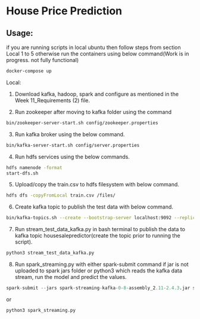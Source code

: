 # House Price Prediction


## Usage:

if you are running scripts in local ubuntu then follow steps from section Local 1 to 5 otherwise run the containers using below command(Work is in progress. not fully functional)
```bash
docker-compose up
```
Local:
 
1. Download kafka, hadoop, spark and configure as mentioned in the Week 11_Requirements (2) file. 

2. Run zookeeper after moving to kafka folder using the command 

```bash
bin/zookeeper-server-start.sh config/zookeeper.properties
```
3. Run kafka broker using the below command.

```bash
bin/kafka-server-start.sh config/server.properties
```
4. Run hdfs services using the below commands. 

```bash
hdfs namenode -format
start-dfs.sh
```
5. Upload/copy the train.csv to hdfs filesystem with below command.
```bash
hdfs dfs -copyFromLocal train.csv /files/
```

6. Create kafka topic to publish the test data with below command.

```bash
bin/kafka-topics.sh --create --bootstrap-server localhost:9092 --replication-factor 1 --partitions 1 --topic housesalepredictor
```
7. Run stream_test_data_kafka.py in bash terminal to publish the data to kafka topic housesalepredictor(create the topic prior to running the script).

```bash
python3 stream_test_data_kafka.py
```

8. Run spark_streaming.py with either spark-submit command  if jar is not uploaded to spark jars folder or python3 
which reads the kafka data stream, run the model and predict the values.

```python
spark-submit --jars spark-streaming-kafka-0-8-assembly_2.11-2.4.3.jar spark_streaming.py
```
or

```python
python3 spark_streaming.py
```
